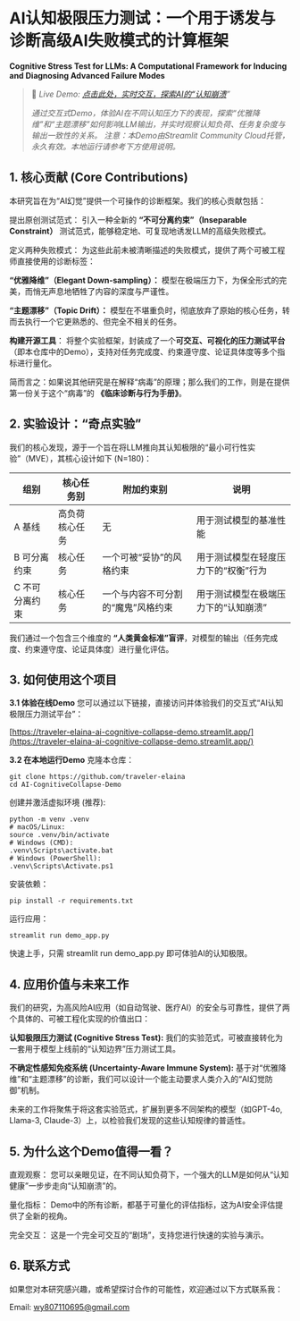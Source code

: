 # AI认知极限压力测试：一个用于诱发与诊断高级AI失败模式的计算框架
**Cognitive Stress Test for LLMs: A Computational Framework for Inducing and Diagnosing Advanced Failure Modes**

> 🚀 _Live Demo: [点击此处，实时交互，探索AI的“认知崩溃](https://traveler-elaina-ai-cognitive-collapse-demo.streamlit.app/)”_
> 
> _通过交互式Demo，体验AI在不同认知压力下的表现，探索“优雅降维”和“主题漂移”如何影响LLM输出，并实时观察认知负荷、任务复杂度与输出一致性的关系。_
> _注意：本Demo由Streamlit Community Cloud托管，永久有效。本地运行请参考下方使用说明。_


## 1. 核心贡献 (Core Contributions)
本研究旨在为“AI幻觉”提供一个可操作的诊断框架。我们的核心贡献包括：

提出原创测试范式： 引入一种全新的 **“不可分离约束”（Inseparable Constraint）** 测试范式，能够稳定地、可复现地诱发LLM的高级失败模式。

定义两种失败模式： 为这些此前未被清晰描述的失败模式，提供了两个可被工程师直接使用的诊断标签：

**“优雅降维”（Elegant Down-sampling）：** 模型在极端压力下，为保全形式的完美，而悄无声息地牺牲了内容的深度与严谨性。

**“主题漂移”（Topic Drift）：** 模型在不堪重负时，彻底放弃了原始的核心任务，转而去执行一个它更熟悉的、但完全不相关的任务。

**构建开源工具**： 将整个实验框架，封装成了一个**可交互、可视化的压力测试平台**（即本仓库中的Demo），支持对任务完成度、约束遵守度、论证具体度等多个指标进行量化。

简而言之：如果说其他研究是在解释“病毒”的原理；那么我们的工作，则是在提供第一份关于这个“病毒”的 **《临床诊断与行为手册》**。

## 2. 实验设计：“奇点实验”
我们的核心发现，源于一个旨在将LLM推向其认知极限的“最小可行性实验”（MVE），其核心设计如下 (N=180)：

| 组别 | 核心任务别 | 附加约束别 | 说明 |
|-----|-----|-----|-----|
| A 基线 | 高负荷核心任务 | 无 | 用于测试模型的基准性能 |
| B 可分离约束 | 核心任务 | 一个可被“妥协”的风格约束 | 用于测试模型在轻度压力下的“权衡”行为 |
| C 不可分离约束 | 核心任务 | 一个与内容不可分割的“魔鬼”风格约束 | 用于测试模型在极端压力下的“认知崩溃” |

我们通过一个包含三个维度的 **“人类黄金标准”盲评**，对模型的输出（任务完成度、约束遵守度、论证具体度）进行量化评估。

## 3. 如何使用这个项目
**3.1 体验在线Demo**
您可以通过以下链接，直接访问并体验我们的交互式“AI认知极限压力测试平台”：

[https://traveler-elaina-ai-cognitive-collapse-demo.streamlit.app/](https://traveler-elaina-ai-cognitive-collapse-demo.streamlit.app/)

**3.2 在本地运行Demo**
克隆本仓库：
```_bash_
git clone https://github.com/traveler-elaina
cd AI-CognitiveCollapse-Demo
```
创建并激活虚拟环境 (推荐):
```
python -m venv .venv
# macOS/Linux:
source .venv/bin/activate
# Windows (CMD):
.venv\Scripts\activate.bat
# Windows (PowerShell):
.venv\Scripts\Activate.ps1
```
安装依赖：
```
pip install -r requirements.txt
```
运行应用：
```
streamlit run demo_app.py
```
快速上手，只需 streamlit run demo_app.py 即可体验AI的认知极限。


## 4. 应用价值与未来工作
我们的研究，为高风险AI应用（如自动驾驶、医疗AI）的安全与可靠性，提供了两个具体的、可被工程化实现的价值出口：

**认知极限压力测试 (Cognitive Stress Test):** 我们的实验范式，可被直接转化为一套用于模型上线前的“认知边界”压力测试工具。

**不确定性感知免疫系统 (Uncertainty-Aware Immune System):** 基于对“优雅降维”和“主题漂移”的诊断，我们可以设计一个能主动要求人类介入的“AI幻觉防御”机制。

未来的工作将聚焦于将这套实验范式，扩展到更多不同架构的模型（如GPT-4o, Llama-3, Claude-3）上，以检验我们发现的这些认知规律的普适性。


## 5. 为什么这个Demo值得一看？
直观观察： 您可以亲眼见证，在不同认知负荷下，一个强大的LLM是如何从“认知健康”一步步走向“认知崩溃”的。

量化指标： Demo中的所有诊断，都基于可量化的评估指标，这为AI安全评估提供了全新的视角。

完全交互： 这是一个完全可交互的“剧场”，支持您进行快速的实验与演示。


## 6. 联系方式
如果您对本研究感兴趣，或希望探讨合作的可能性，欢迎通过以下方式联系我：

Email: [wy807110695@gmail.com](wy807110695@gmail.com)
